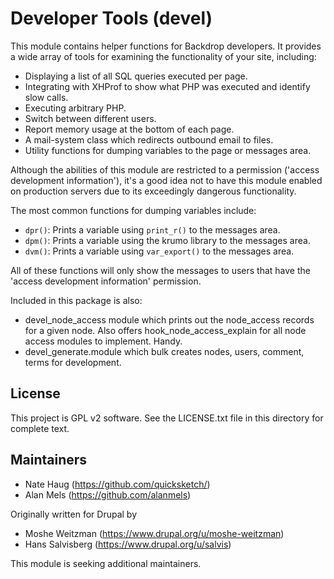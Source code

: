 Developer Tools (devel)
=======================

This module contains helper functions for Backdrop developers. It provides a
wide array of tools for examining the functionality of your site, including:

- Displaying a list of all SQL queries executed per page.
- Integrating with XHProf to show what PHP was executed and identify slow calls.
- Executing arbitrary PHP.
- Switch between different users.
- Report memory usage at the bottom of each page.
- A mail-system class which redirects outbound email to files.
- Utility functions for dumping variables to the page or messages area.

Although the abilities of this module are restricted to a permission
('access development information'), it's a good idea not to have this module
enabled on production servers due to its exceedingly dangerous functionality.

The most common functions for dumping variables include:

- `dpr()`: Prints a variable using `print_r()` to the messages area.
- `dpm()`: Prints a variable using the krumo library to the messages area.
- `dvm()`: Prints a variable using `var_export()` to the messages area.

All of these functions will only show the messages to users that have the
'access development information' permission.

Included in this package is also:

- devel_node_access module which prints out the node_access records for a given node. Also offers hook_node_access_explain for all node access modules to implement. Handy.
- devel_generate.module which bulk creates nodes, users, comment, terms for development.

License
-------

This project is GPL v2 software. See the LICENSE.txt file in this directory for
complete text.

Maintainers
-----------

- Nate Haug (https://github.com/quicksketch/)
- Alan Mels (https://github.com/alanmels)

Originally written for Drupal by

- Moshe Weitzman (https://www.drupal.org/u/moshe-weitzman)
- Hans Salvisberg (https://www.drupal.org/u/salvis)

This module is seeking additional maintainers.
